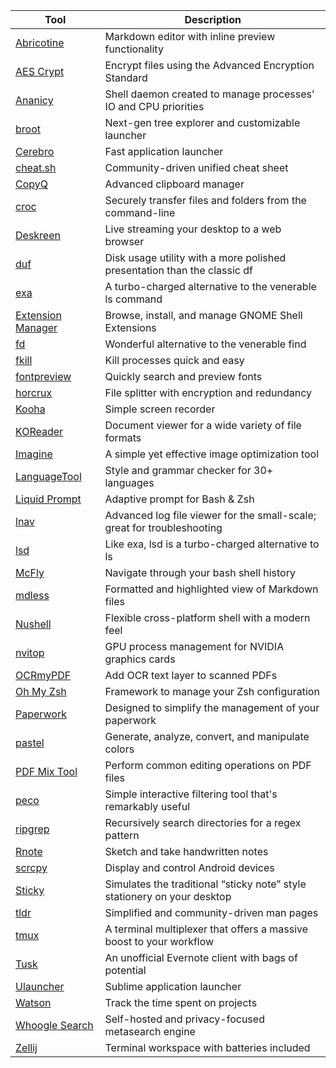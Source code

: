 | Tool | Description |
| --- | --- |
| [Abricotine](https://www.linuxlinks.com/excellent-utilities-abricotine-open-source-markdown-editor/) | Markdown editor with inline preview functionality |
| [AES Crypt](https://www.linuxlinks.com/excellent-utilities-aes-crypt-file-encryption-tool/) | Encrypt files using the Advanced Encryption Standard |
| [Ananicy](https://www.linuxlinks.com/excellent-utilities-ananicy-auto-nice-daemon/) | Shell daemon created to manage processes’ IO and CPU priorities |
| [broot](https://www.linuxlinks.com/excellent-utilities-broot-next-gen-tree-explorer/) | Next-gen tree explorer and customizable launcher |
| [Cerebro](https://www.linuxlinks.com/excellent-utilities-cerebro-productivity-tool/) | Fast application launcher |
| [cheat.sh](https://www.linuxlinks.com/excellent-utilities-cheat-sh-community-driven-cheat-sheet/) | Community-driven unified cheat sheet |
| [CopyQ](https://www.linuxlinks.com/excellent-utilities-copyq-advanced-clipboard-manager/) | Advanced clipboard manager |
| [croc](https://www.linuxlinks.com/excellent-utilities-croc-securely-transfer-files-folders/) | Securely transfer files and folders from the command-line |
| [Deskreen](https://www.linuxlinks.com/excellent-utilities-deskreen-live-streaming-desktop/) | Live streaming your desktop to a web browser |
| [duf](https://www.linuxlinks.com/excellent-utilities-duf-disk-usage-utility/) | Disk usage utility with a more polished presentation than the classic df |
| [exa](https://www.linuxlinks.com/excellent-utilities-exa-replacement-ls/) | A turbo-charged alternative to the venerable ls command |
| [Extension Manager](https://www.linuxlinks.com/excellent-utilities-extension-manager-browse-install-manage-gnome-shell-extensions/) | Browse, install, and manage GNOME Shell Extensions |
| [fd](https://www.linuxlinks.com/excellent-utilities-fd-superior-alternative-find/) | Wonderful alternative to the venerable find |
| [fkill](https://www.linuxlinks.com/excellent-utilities-fkill-kill-processes-quick-easy/) | Kill processes quick and easy |
| [fontpreview](https://www.linuxlinks.com/excellent-utilities-fontpreview-search-preview-fonts/) | Quickly search and preview fonts |
| [horcrux](https://www.linuxlinks.com/excellent-utilities-horcrux-file-splitter/) | File splitter with encryption and redundancy |
| [Kooha](https://www.linuxlinks.com/excellent-utilities-kooha-simple-screen-recorder/) | Simple screen recorder |
| [KOReader](https://www.linuxlinks.com/excellent-utilities-koreader-versatile-document-viewer/) | Document viewer for a wide variety of file formats |
| [Imagine](https://www.linuxlinks.com/excellent-utilities-imagine-image-optimization/) | A simple yet effective image optimization tool |
| [LanguageTool](https://www.linuxlinks.com/excellent-utilities-languagetool-style-and-grammar-checker/) | Style and grammar checker for 30+ languages |
| [Liquid Prompt](https://www.linuxlinks.com/excellent-utilities-liquid-prompt-adaptive-prompt-bash-zsh/) | Adaptive prompt for Bash & Zsh |
| [lnav](https://www.linuxlinks.com/excellent-utilities-lnav-log-file-navigator/) | Advanced log file viewer for the small-scale; great for troubleshooting |
| [lsd](https://www.linuxlinks.com/excellent-utilities-lsd-next-gen-ls-command/) | Like exa, lsd is a turbo-charged alternative to ls |
| [McFly](https://www.linuxlinks.com/excellent-utilities-mcfly-navigate-shell-history/) | Navigate through your bash shell history |
| [mdless](https://www.linuxlinks.com/excellent-utilities-mdless-formatted-highlighted-view-markdown-files/) | Formatted and highlighted view of Markdown files |
| [Nushell](https://www.linuxlinks.com/excellent-utilities-nushell-flexible-cross-platform-shell/) | Flexible cross-platform shell with a modern feel |
| [nvitop](https://www.linuxlinks.com/excellent-utilities-nvitop/) | GPU process management for NVIDIA graphics cards |
| [OCRmyPDF](https://www.linuxlinks.com/excellent-utilities-ocrmypdf-add-ocr-text-layer-scanned-pdfs/) | Add OCR text layer to scanned PDFs |
| [Oh My Zsh](https://www.linuxlinks.com/excellent-utilities-oh-my-zsh-framework-manage-zsh-configuration/) | Framework to manage your Zsh configuration |
| [Paperwork](https://www.linuxlinks.com/excellent-utilities-paperwork-personal-document-manager/) | Designed to simplify the management of your paperwork |
| [pastel](https://www.linuxlinks.com/excellent-utilities-pastel-generate-analyze-convert-manipulate-colors/) | Generate, analyze, convert, and manipulate colors |
| [PDF Mix Tool](https://www.linuxlinks.com/excellent-utilities-pdf-mix-tool/) | Perform common editing operations on PDF files |
| [peco](https://www.linuxlinks.com/excellent-utilities-peco-interactive-filtering-tool/) | Simple interactive filtering tool that's remarkably useful |
| [ripgrep](https://www.linuxlinks.com/excellent-utilities-ripgrep-recursively-search-directories-regex-pattern/) | Recursively search directories for a regex pattern |
| [Rnote](https://www.linuxlinks.com/excellent-utilities-rnote-sketch-handwritten-notes/) | Sketch and take handwritten notes |
| [scrcpy](https://www.linuxlinks.com/excellent-utilities-scrcpy-display-control-android-devices/) | Display and control Android devices |
| [Sticky](https://www.linuxlinks.com/excellent-utilities-sticky-note-taking-app/) | Simulates the traditional “sticky note” style stationery on your desktop |
| [tldr](https://www.linuxlinks.com/excellent-utilities-tldr-simplified-community-driven-man-pages/) | Simplified and community-driven man pages |
| [tmux](https://www.linuxlinks.com/excellent-utilities-tmux-terminal-multiplexer-software/) | A terminal multiplexer that offers a massive boost to your workflow |
| [Tusk](https://www.linuxlinks.com/excellent-utilities-tusk-evernote-desktop-software/) | An unofficial Evernote client with bags of potential |
| [Ulauncher](https://www.linuxlinks.com/excellent-utilities-ulauncher-application-launcher-linux/) | Sublime application launcher |
| [Watson](https://www.linuxlinks.com/excellent-utilities-watson-cli-tool-track-time/) | Track the time spent on projects |
| [Whoogle Search](https://www.linuxlinks.com/excellent-utilities-whoogle-search-self-hosted-metasearch-engine/) | Self-hosted and privacy-focused metasearch engine |
| [Zellij](https://www.linuxlinks.com/excellent-utilities-zellij-terminal-workspace/) | Terminal workspace with batteries included |
